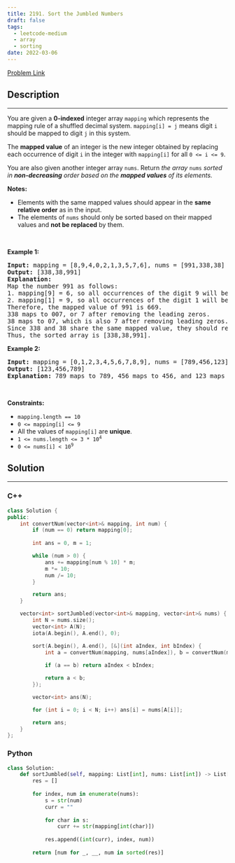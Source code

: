 ```yaml
---
title: 2191. Sort the Jumbled Numbers
draft: false
tags: 
  - leetcode-medium
  - array
  - sorting
date: 2022-03-06
---
```


[Problem Link](https://leetcode.com/problems/sort-the-jumbled-numbers/)

## Description

---
<p>You are given a <strong>0-indexed</strong> integer array <code>mapping</code> which represents the mapping rule of a shuffled decimal system. <code>mapping[i] = j</code> means digit <code>i</code> should be mapped to digit <code>j</code> in this system.</p>

<p>The <strong>mapped value</strong> of an integer is the new integer obtained by replacing each occurrence of digit <code>i</code> in the integer with <code>mapping[i]</code> for all <code>0 &lt;= i &lt;= 9</code>.</p>

<p>You are also given another integer array <code>nums</code>. Return <em>the array </em><code>nums</code><em> sorted in <strong>non-decreasing</strong> order based on the <strong>mapped values</strong> of its elements.</em></p>

<p><strong>Notes:</strong></p>

<ul>
	<li>Elements with the same mapped values should appear in the <strong>same relative order</strong> as in the input.</li>
	<li>The elements of <code>nums</code> should only be sorted based on their mapped values and <strong>not be replaced</strong> by them.</li>
</ul>

<p>&nbsp;</p>
<p><strong class="example">Example 1:</strong></p>

<pre>
<strong>Input:</strong> mapping = [8,9,4,0,2,1,3,5,7,6], nums = [991,338,38]
<strong>Output:</strong> [338,38,991]
<strong>Explanation:</strong> 
Map the number 991 as follows:
1. mapping[9] = 6, so all occurrences of the digit 9 will become 6.
2. mapping[1] = 9, so all occurrences of the digit 1 will become 9.
Therefore, the mapped value of 991 is 669.
338 maps to 007, or 7 after removing the leading zeros.
38 maps to 07, which is also 7 after removing leading zeros.
Since 338 and 38 share the same mapped value, they should remain in the same relative order, so 338 comes before 38.
Thus, the sorted array is [338,38,991].
</pre>

<p><strong class="example">Example 2:</strong></p>

<pre>
<strong>Input:</strong> mapping = [0,1,2,3,4,5,6,7,8,9], nums = [789,456,123]
<strong>Output:</strong> [123,456,789]
<strong>Explanation:</strong> 789 maps to 789, 456 maps to 456, and 123 maps to 123. Thus, the sorted array is [123,456,789].
</pre>

<p>&nbsp;</p>
<p><strong>Constraints:</strong></p>

<ul>
	<li><code>mapping.length == 10</code></li>
	<li><code>0 &lt;= mapping[i] &lt;= 9</code></li>
	<li>All the values of <code>mapping[i]</code> are <strong>unique</strong>.</li>
	<li><code>1 &lt;= nums.length &lt;= 3 * 10<sup>4</sup></code></li>
	<li><code>0 &lt;= nums[i] &lt; 10<sup>9</sup></code></li>
</ul>


## Solution

---
### C++
``` cpp title='sort-the-jumbled-numbers'
class Solution {
public:
    int convertNum(vector<int>& mapping, int num) {
        if (num == 0) return mapping[0];
        
        int ans = 0, m = 1;

        while (num > 0) {
            ans += mapping[num % 10] * m;
            m *= 10;
            num /= 10;
        }

        return ans;
    }

    vector<int> sortJumbled(vector<int>& mapping, vector<int>& nums) {
        int N = nums.size();
        vector<int> A(N);
        iota(A.begin(), A.end(), 0);

        sort(A.begin(), A.end(), [&](int aIndex, int bIndex) {
            int a = convertNum(mapping, nums[aIndex]), b = convertNum(mapping, nums[bIndex]);
            
            if (a == b) return aIndex < bIndex;

            return a < b;
        });

        vector<int> ans(N);

        for (int i = 0; i < N; i++) ans[i] = nums[A[i]];

        return ans;
    }
};
```
### Python
``` py title='sort-the-jumbled-numbers'
class Solution:
    def sortJumbled(self, mapping: List[int], nums: List[int]) -> List[int]:
        res = []
        
        for index, num in enumerate(nums):
            s = str(num)
            curr = ""
            
            for char in s:
                curr += str(mapping[int(char)])
            
            res.append((int(curr), index, num))
        
        return [num for _, __, num in sorted(res)]
```

